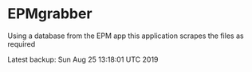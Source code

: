# EPMgrabber
Using a database from the EPM app this application scrapes the files as required


Latest backup: Sun Aug 25 13:18:01 UTC 2019
